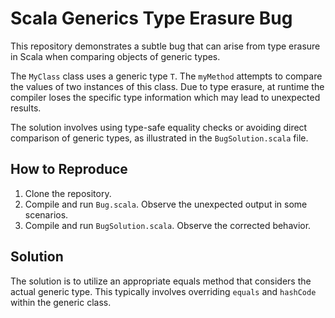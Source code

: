 # Scala Generics Type Erasure Bug

This repository demonstrates a subtle bug that can arise from type erasure in Scala when comparing objects of generic types.

The `MyClass` class uses a generic type `T`. The `myMethod` attempts to compare the values of two instances of this class. Due to type erasure, at runtime the compiler loses the specific type information which may lead to unexpected results. 

The solution involves using type-safe equality checks or avoiding direct comparison of generic types, as illustrated in the `BugSolution.scala` file.

## How to Reproduce

1. Clone the repository.
2. Compile and run `Bug.scala`. Observe the unexpected output in some scenarios.
3. Compile and run `BugSolution.scala`. Observe the corrected behavior.

## Solution

The solution is to utilize an appropriate equals method that considers the actual generic type. This typically involves overriding `equals` and `hashCode` within the generic class.